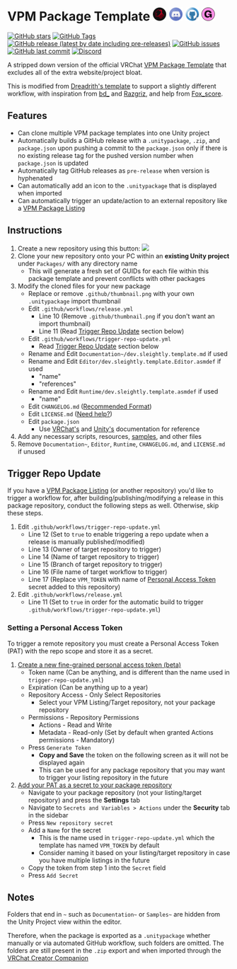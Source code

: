 # VPM Package Template [<img src="https://github.com/JustSleightly/Resources/raw/main/Icons/JSLogo.png" width="30" height="30">](https://vrc.sleightly.dev/ "JustSleightly") [<img src="https://github.com/JustSleightly/Resources/raw/main/Icons/Discord.png" width="30" height="30">](https://discord.sleightly.dev/ "Discord") [<img src="https://github.com/JustSleightly/Resources/raw/main/Icons/GitHub.png" width="30" height="30">](https://github.sleightly.dev/ "Github") [<img src="https://github.com/JustSleightly/Resources/raw/main/Icons/Store.png" width="30" height="30">](https://store.sleightly.dev/ "Store")

[![GitHub stars](https://img.shields.io/github/stars/JustSleightly/VPM-Package-Template)](https://github.com/JustSleightly/VPM-Package-Template/stargazers) [![GitHub Tags](https://img.shields.io/github/tag/JustSleightly/VPM-Package-Template)](https://github.com/JustSleightly/VPM-Package-Template/tags) [![GitHub release (latest by date including pre-releases)](https://img.shields.io/github/v/release/JustSleightly/VPM-Package-Template?include_prereleases)](https://github.com/JustSleightly/VPM-Package-Template/releases) [![GitHub issues](https://img.shields.io/github/issues/JustSleightly/VPM-Package-Template)](https://github.com/JustSleightly/VPM-Package-Template/issues) [![GitHub last commit](https://img.shields.io/github/last-commit/JustSleightly/VPM-Package-Template)](https://github.com/JustSleightly/VPM-Package-Template/commits/main) [![Discord](https://img.shields.io/discord/780192344800362506)](https://discord.sleightly.dev/)

A stripped down version of the official VRChat [VPM Package Template](https://github.com/vrchat-community/template-package) that excludes all of the extra website/project bloat.

This is modified from [Dreadrith's template](https://github.com/Dreadrith/Listed-VPM-Template) to support a slightly different workflow, with inspiration from [bd_](https://github.com/bdunderscore/modular-avatar) and [Razgriz](https://github.com/rrazgriz/RATS), and help from [Fox_score](https://github.com/foxscore).

## Features

- Can clone multiple VPM package templates into one Unity project
- Automatically builds a GitHub release with a `.unitypackage`, `.zip`, and `package.json` upon pushing a commit to the `package.json` only if there is no existing release tag for the pushed version number when `package.json` is updated
- Automatically tag GitHub releases as `pre-release` when version is hyphenated
- Can automatically add an icon to the `.unitypackage` that is displayed when imported
- Can automatically trigger an update/action to an external repository like a [VPM Package Listing](https://github.com/JustSleightly/VPM-Package-Listing-Template)

## Instructions

1. Create a new repository using this button: [<img src="https://user-images.githubusercontent.com/737888/185467681-e5fdb099-d99f-454b-8d9e-0760e5a6e588.png" height="25">](https://github.com/JustSleightly/VPM-Package-Template/generate/ "Use this template")
2. Clone your new repository onto your PC within an **existing Unity project** under `Packages/` with any directory name
    - This will generate a fresh set of GUIDs for each file within this package template and prevent conflicts with other packages
3. Modify the cloned files for your new package
    - Replace or remove `.github/thumbnail.png` with your own `.unitypackage` import thumbnail
    - Edit `.github/workflows/release.yml`
        - Line 10 (Remove `.github/thumbnail.png` if you don't want an import thumbnail)
        - Line 11 (Read [Trigger Repo Update](https://github.com/JustSleightly/VPM-Package-Template#trigger-repo-update) section below)
    - Edit `.github/workflows/trigger-repo-update.yml`
        - Read [Trigger Repo Update](https://github.com/JustSleightly/VPM-Package-Template#trigger-repo-update) section below
    - Rename and Edit `Documentation~/dev.sleightly.template.md` if used
    - Rename and Edit `Editor/dev.sleightly.template.Editor.asmdef` if used
        - "name"
        - "references"
    - Rename and Edit `Runtime/dev.sleightly.template.asmdef` if used
        - "name"
    - Edit `CHANGELOG.md` ([Recommended Format](https://keepachangelog.com/en/))
    - Edit `LICENSE.md` ([Need help?](https://choosealicense.com/))
    - Edit `package.json`
        - Use [VRChat's](https://vcc.docs.vrchat.com/vpm/packages#vpm-manifest-additions) and [Unity's](https://docs.unity3d.com/2019.4/Documentation/Manual/upm-manifestPkg.html) documentation for reference
4. Add any necessary scripts, resources, [samples](https://docs.unity3d.com/2019.4/Documentation/Manual/cus-samples.html), and other files
5. Remove `Documentation~`, `Editor`, `Runtime`, `CHANGELOG.md`, and `LICENSE.md` if unused

## Trigger Repo Update

If you have a [VPM Package Listing](https://github.com/JustSleightly/VPM-Package-Listing-Template) (or another repository) you'd like to trigger a workflow for, after building/publishing/modifying a release in this package repository, conduct the following steps as well. Otherwise, skip these steps.

1. Edit `.github/workflows/trigger-repo-update.yml`
    - Line 12 (Set to `true` to enable triggering a repo update when a release is manually published/modified)
    - Line 13 (Owner of target repository to trigger)
    - Line 14 (Name of target repository to trigger)
    - Line 15 (Branch of target repository to trigger)
    - Line 16 (File name of target workflow to trigger)
    - Line 17 (Replace `VPM_TOKEN` with name of [Personal Access Token](https://github.com/JustSleightly/VPM-Package-Template#setting-a-personal-access-token) secret added to this repository)
2. Edit `.github/workflows/release.yml`
    - Line 11 (Set to `true` in order for the automatic build to trigger `.github/workflows/trigger-repo-update.yml`)

### Setting a Personal Access Token

To trigger a remote repository you must create a Personal Access Token (PAT) with the repo scope and store it as a secret.

1. [Create a new fine-grained personal access token (beta)](https://github.com/settings/personal-access-tokens/new)
    - Token name (Can be anything, and is different than the name used in `trigger-repo-update.yml`)
    - Expiration (Can be anything up to a year)
    - Repository Access - Only Select Repositories
        - Select your VPM Listing/Target repository, not your package repository
    - Permissions - Repository Permissions
        - Actions - Read and Write
        - Metadata - Read-only (Set by default when granted Actions permissions - Mandatory)
    - Press `Generate Token`
        - **Copy and Save** the token on the following screen as it will not be displayed again
        - This can be used for any package repository that you may want to trigger your listing repository in the future
2. [Add your PAT as a secret to your package repository](https://docs.github.com/en/actions/security-guides/using-secrets-in-github-actions#creating-secrets-for-a-repository)
    - Navigate to your package repository (not your listing/target repository) and press the **Settings** tab
    - Navigate to `Secrets and Variables > Actions` under the **Security** tab in the sidebar
    - Press `New repository secret`
    - Add a `Name` for the secret
        - This is the name used in `trigger-repo-update.yml` which the template has named `VPM_TOKEN` by default
        - Consider naming it based on your listing/target repository in case you have multiple listings in the future
    - Copy the token from step 1 into the `Secret` field
    - Press `Add Secret`

## Notes

Folders that end in `~` such as `Documentation~` or `Samples~` are hidden from the Unity Project view within the editor.

Therefore, when the package is exported as a `.unitypackage` whether manually or via automated GitHub workflow, such folders are omitted. The folders are still present in the `.zip` export and when imported through the [VRChat Creator Companion](https://vcc.docs.vrchat.com/vpm/packages/#community-packages)

